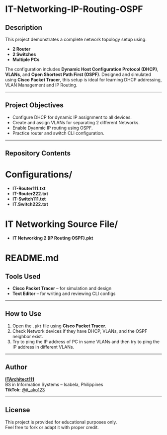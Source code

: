 # IT-Networking-IP-Routing-OSPF

## Description
This project demonstrates a complete network topology setup using:
- **2 Router**
- **2 Switches**
- **Multiple PCs**

The configuration includes **Dynamic Host Configuration Protocol (DHCP)**, **VLANs**, and **Open Shortest Path First (OSPF)**. Designed and simulated using **Cisco Packet Tracer**, this setup is ideal for learning DHCP addressing, VLAN Management and IP Routing.

---

## Project Objectives
- Configure DHCP for dynamic IP assignment to all devices.
- Create and assign VLANs for separating 2 different Networks.
- Enable Dyanmic IP routing using OSPF.
- Practice router and switch CLI configuration.

---

## Repository Contents

# Configurations/
- **IT-Router111.txt**
- **IT-Router222.txt**
- **IT-Switch111.txt**
- **IT.Switch222.txt**

# IT Networking Source File/
- **IT Networking 2 (IP Routing OSPF).pkt**
  
# README.md

## Tools Used
- **Cisco Packet Tracer** – for simulation and design
- **Text Editor** – for writing and reviewing CLI configs

---

## How to Use
1. Open the `.pkt` file using **Cisco Packet Tracer**.
2. Check Network devices if they have DHCP, VLANs, and the OSPF neighbor exist.
3. Try to ping the IP address of PC in same VLANs and then try to ping the IP address in different VLANs.


---

## Author
**[ITArchitect111](https://github.com/ITArchitect111)**  
BS in Information Systems – Isabela, Philippines  
**TikTok**: [@it_ako123](https://www.tiktok.com/@it_ako123)

---

## License
This project is provided for educational purposes only.  
Feel free to fork or adapt it with proper credit.
